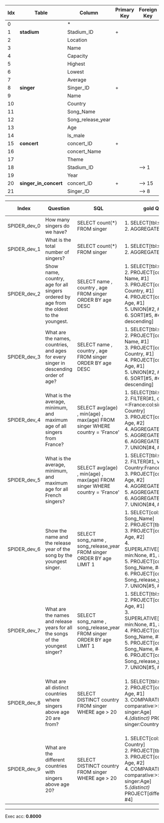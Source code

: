  | Idx | Table      | Column | Primary Key | Foreign Key | 
 | ----------- | ----------- | ----------- | ----------- | ----------- | 
  | 0 |  | * |   |   | 
 | 1 | **stadium** | Stadium_ID | + |   | 
 | 2 |   | Location |   |   | 
 | 3 |   | Name |   |   | 
 | 4 |   | Capacity |   |   | 
 | 5 |   | Highest |   |   | 
 | 6 |   | Lowest |   |   | 
 | 7 |   | Average |   |   | 
 | 8 | **singer** | Singer_ID | + |   | 
 | 9 |   | Name |   |   | 
 | 10 |   | Country |   |   | 
 | 11 |   | Song_Name |   |   | 
 | 12 |   | Song_release_year |   |   | 
 | 13 |   | Age |   |   | 
 | 14 |   | Is_male |   |   | 
 | 15 | **concert** | concert_ID | + |   | 
 | 16 |   | concert_Name |   |   | 
 | 17 |   | Theme |   |   | 
 | 18 |   | Stadium_ID |   | --> 1 | 
 | 19 |   | Year |   |   | 
 | 20 | **singer_in_concert** | concert_ID | + | --> 15 | 
 | 21 |   | Singer_ID |   | --> 8 | 
 
  | Index | Question  | SQL | gold QDMR | pred QDMR | Exec | SQL hardness |
  | ----------- | ----------- | ----------- |  ----------- | ----------- | ----------- | ----------- | 
 | SPIDER_dev_0 | How many singers do we have? | SELECT count(*) FROM singer | 1. SELECT[tbl:​singer] <br>2. AGGREGATE[count, #1] <br> | 1. SELECT[tbl:​singer] <br>2. AGGREGATE[count, #1] <br> | + | easy | 
  | SPIDER_dev_1 | What is the total number of singers? | SELECT count(*) FROM singer | 1. SELECT[tbl:​singer] <br>2. AGGREGATE[count, #1] <br> | 1. SELECT[tbl:​singer] <br>2. AGGREGATE[count, #1] <br> | + | easy | 
  | SPIDER_dev_2 | Show name, country, age for all singers ordered by age from the oldest to the youngest. | SELECT name ,  country ,  age FROM singer ORDER BY age DESC | 1. SELECT[tbl:​singer] <br>2. PROJECT[col:​singer:​Name, #1] <br>3. PROJECT[col:​singer:​Country, #1] <br>4. PROJECT[col:​singer:​Age, #1] <br>5. UNION[#2, #3, #4] <br>6. SORT[#5, #4, sortdir:​descending] <br> | 1. SELECT[tbl:​singer] <br>2. PROJECT[col:​singer:​Name, #1] <br>3. PROJECT[col:​singer:​Country, #1] <br>4. PROJECT[col:​singer:​Age, #1] <br>5. UNION[#2, #3, #4] <br>6. SORT[#5, #4, sortdir:​descending] <br> | + | medium | 
  | SPIDER_dev_3 | What are the names, countries, and ages for every singer in descending order of age? | SELECT name ,  country ,  age FROM singer ORDER BY age DESC | 1. SELECT[tbl:​singer] <br>2. PROJECT[col:​singer:​Name, #1] <br>3. PROJECT[col:​singer:​Country, #1] <br>4. PROJECT[col:​singer:​Age, #1] <br>5. UNION[#2, #3, #4] <br>6. SORT[#5, #4, sortdir:​descending] <br> | 1. SELECT[tbl:​singer] <br>2. PROJECT[col:​singer:​Name, #1] <br>3. PROJECT[col:​singer:​Country, #1] <br>4. PROJECT[col:​singer:​Age, #1] <br>5. UNION[#2, #3, #4] <br>6. SORT[#5, #4, sortdir:​descending] <br> | + | medium | 
  | SPIDER_dev_4 | What is the average, minimum, and maximum age of all singers from France? | SELECT avg(age) ,  min(age) ,  max(age) FROM singer WHERE country  =  'France' | 1. SELECT[tbl:​singer] <br>2. FILTER[#1, comparative:​=:​France:​col:​singer:​Country] <br>3. PROJECT[col:​singer:​Age, #2] <br>4. AGGREGATE[avg, #3] <br>5. AGGREGATE[min, #3] <br>6. AGGREGATE[max, #3] <br>7. UNION[#4, #5, #6] <br> | 1. SELECT[tbl:​singer] <br>2. COMPARATIVE[#1, #1, comparative:​=:​France:​col:​singer:​Country] <br>3. PROJECT[col:​singer:​Age, #2] <br>4. AGGREGATE[avg, #3] <br>5. AGGREGATE[min, #3] <br>6. AGGREGATE[max, #3] <br>7. UNION[#4, #5, #6] <br> | + | medium | 
  | SPIDER_dev_5 | What is the average, minimum, and maximum age for all French singers? | SELECT avg(age) ,  min(age) ,  max(age) FROM singer WHERE country  =  'France' | 1. SELECT[tbl:​singer] <br>2. FILTER[#1, val:​singer:​Country:​France] <br>3. PROJECT[col:​singer:​Age, #2] <br>4. AGGREGATE[avg, #3] <br>5. AGGREGATE[min, #3] <br>6. AGGREGATE[max, #3] <br>7. UNION[#4, #5, #6] <br> | 1. SELECT[tbl:​singer] <br>2. PROJECT[col:​singer:​Age, #1] <br>3. AGGREGATE[avg, #2] <br>4. AGGREGATE[min, #2] <br>5. AGGREGATE[max, #2] <br>6. UNION[#3, #4, #5] <br> | - | medium | 
  | SPIDER_dev_6 | Show the name and the release year of the song by the youngest singer. | SELECT song_name ,  song_release_year FROM singer ORDER BY age LIMIT 1 | 1. SELECT[col:​singer:​Song_Name] <br>2. PROJECT[tbl:​singer, #1] <br>3. PROJECT[col:​singer:​Age, #2] <br>4. SUPERLATIVE[comparative:​min:​None, #1, #3] <br>5. PROJECT[col:​singer:​Song_Name, #4] <br>6. PROJECT[col:​singer:​Song_release_year, #4] <br>7. UNION[#5, #6] <br> | 1. SELECT[tbl:​singer] <br>2. PROJECT[tbl:​singer, #1] <br>3. GROUP[count, #2, #1] <br>4. SUPERLATIVE[comparative:​min:​None, #1, #3] <br>5. PROJECT[col:​singer:​Song_Name, #4] <br>6. PROJECT[col:​singer:​Song_release_year, #4] <br>7. UNION[#5, #6] <br> | + | medium | 
  | SPIDER_dev_7 | What are the names and release years for all the songs of the youngest singer? | SELECT song_name ,  song_release_year FROM singer ORDER BY age LIMIT 1 | 1. SELECT[tbl:​singer] <br>2. PROJECT[col:​singer:​Age, #1] <br>3. SUPERLATIVE[comparative:​min:​None, #1, #2] <br>4. PROJECT[col:​singer:​Song_Name, #3] <br>5. PROJECT[col:​singer:​Song_Name, #4] <br>6. PROJECT[col:​singer:​Song_release_year, #4] <br>7. UNION[#5, #6] <br> | 1. SELECT[tbl:​singer] <br>2. PROJECT[col:​singer:​Is_male, #1] <br>3. SUPERLATIVE[comparative:​min:​None, #1, #2] <br>4. PROJECT[col:​singer:​Name, #3] <br>5. PROJECT[col:​singer:​Song_release_year, #3] <br>6. UNION[#4, #5] <br> | - | medium | 
  | SPIDER_dev_8 | What are all distinct countries where singers above age 20 are from? | SELECT DISTINCT country FROM singer WHERE age  >  20 | 1. SELECT[tbl:​singer] <br>2. PROJECT[col:​singer:​Age, #1] <br>3. COMPARATIVE[#1, #2, comparative:​>:​20:​col:​singer:​Age] <br>4.*(distinct)* PROJECT[col:​singer:​Country, #3] <br> | 1. SELECT[tbl:​singer] <br>2. PROJECT[col:​singer:​Age, #1] <br>3. COMPARATIVE[#1, #2, comparative:​>:​20:​col:​singer:​Age] <br>4. PROJECT[col:​singer:​Country, #3] <br>5.*(distinct)* PROJECT[None, #4] <br> | + | easy | 
  | SPIDER_dev_9 | What are  the different countries with singers above age 20? | SELECT DISTINCT country FROM singer WHERE age  >  20 | 1. SELECT[col:​singer:​Country] <br>2. PROJECT[tbl:​singer, #1] <br>3. PROJECT[col:​singer:​Age, #2] <br>4. COMPARATIVE[#1, #3, comparative:​>:​20:​col:​singer:​Age] <br>5.*(distinct)* PROJECT[different #REF, #4] <br> | 1. SELECT[col:​singer:​Country] <br>2. PROJECT[tbl:​singer, #1] <br>3. PROJECT[col:​singer:​Age, #2] <br>4. COMPARATIVE[#1, #3, comparative:​>:​20:​col:​singer:​Age] <br>5.*(distinct)* PROJECT[None, #4] <br> | + | easy | 
 ***
 Exec acc: **0.8000**
